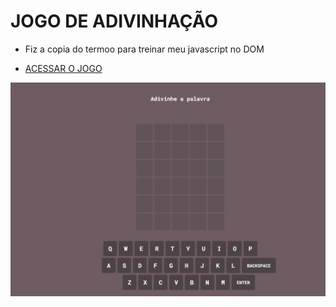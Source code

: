 # JOGO DE ADIVINHAÇÃO
- Fiz a copia do termoo para treinar meu javascript no DOM

- [ACESSAR O JOGO ](https://matiash26.github.io/Jogo-de-palavras/)

![PORTFÓLIO](assets/image/game.jpg)

